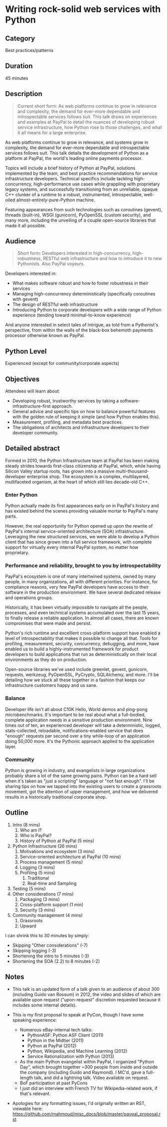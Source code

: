 # Writing rock-solid web services with Python

## Category

Best practices/patterns

## Duration

45 minutes

## Description

> Current short form: As web platforms continue to grow in relevance and complexity, the demand for ever-more dependable and introspectable services follows suit. This talk draws on experiences and examples at PayPal to detail the nuances of developing robust service infrastructure, how Python rose to those challenges, and what it all means for a large enterprise.

As web platforms continue to grow in relevance, and systems grow in
complexity, the demand for ever-more dependable and introspectable
services follows suit. This talk details the development of Python as a
platform at PayPal, the world's leading online payments processor.

Topics will include a brief history of Python at PayPal, solutions
implemented by the team, and best practice recommendations for service
infrastructure developers. Technical specifics include tackling
high-concurrency, high-performance use cases while grappling with
proprietary legacy systems, and successfully transitioning from an
unreliable, opaque C++ clunker of a runtime to a robust, instrumented,
introspectable, well-oiled almost-entirely-pure-Python machine.

Featuring appearances from such technologies such as coroutines
(gevent), threads (built-in), WSGI (gunicorn), PyOpenSSL (custom
security), and many more, including the unveiling of a couple
open-source libraries that made it all possible.

## Audience

> Short form: Developers interested in high-concurrency, high-robustness, RESTful web infrastructure and how to introduce it to new Pythonists. Also PayPal voyeurs.

Developers interested in:

- What makes software robust and how to foster robustness in their
  services
- Managing high-concurrency deterministically (specifically coroutines
  with gevent)
- The design of RESTful web infrastructure
- Introducing Python to corporate developers with a wide range of
  Python experience (tending toward minimal-to-know experience)

And anyone interested in select tales of intrigue, as told from a
Pythonist's perspective, from within the walls of the black-box behemoth
payments processor otherwise known as PayPal.

## Python Level

Experienced (except for community/corporate aspects)

## Objectives

Attendees will learn about:

- Developing robust, trustworthy services by taking a
  software-infrastructure-first approach.
- General advice and specific tips on how to balance powerful features
  with the golden rule of keeping it simple (and how Python enables
  this).
- Measurement, profiling, and metadata best practices.
- The obligations of architects and infrastructure developers to their
  developer community.

## Detailed abstract

Formed in 2010, the Python Infrastructure team at PayPal has been making
steady strides towards first-class citizenship at PayPal, which, while
having Silicon Valley startup roots, has grown into a massive
multi-thousand-developer enterprise shop. The ecosystem is a complex,
multilayered, multifaceted organism, at the heart of which still lies
decade-old C++.

### Enter Python

Python actually made its first appearances early on in PayPal's history
and has existed behind the scenes providing valuable mortar to PayPal's
many parts.

However, the real opportunity for Python opened up upon the rewrite of
PayPal's internal service-oriented architecture (SOA) infrastructure.
Leveraging the new structured services, we were able to develop a Python
client that has since grown into a full service framework, with complete
support for virtually every internal PayPal system, no matter how
proprietary.

### Performance and reliability, brought to you by introspectability

PayPal's ecosystem is one of many intertwined systems, owned by many
people, in many organizations, all with different priorities. For
instance, for compliance reasons, very few PayPal developers have access
to their software in the production environment. We have several
dedicated release and operations groups.

Historically, it has been virtually impossible to navigate all the
people, processes, and even technical systems accumulated over the last
15 years, to finally release a reliable application. In almost all
cases, there are known compromises that were made and persist.

Python's rich runtime and excelllent cross-platform support have enabled
a level of introspectability that makes it possible to change all that.
Tools for profiling, measurement, security, concurrency, debugging, and
more, have enabled us to build a highly-instrumented framework for
product developers to build applications that run as deterministically
on their local environments as they do on production.

Open-source libraries we've used include greenlet, gevent, gunicorn,
requests, werkzeug, PyOpenSSL, PyCrypto, SQLAlchemy, and more. I'll be
detailing how we stuck all these together in a fashion that keeps our
infrastructure customers happy and us sane.

### Balance

Developer life isn't all about C10K Hello, World demos and ping-pong
microbenchmarks. It's important to be real about what a full-bodied,
complete application needs in a sensitive production environment. Nine
times out of ten, an experienced developer will take a deterministic,
logged, stats-collected, reloadable, notifications-enabled service that
does "enough" requests per second over a tiny while-loop of an
application doing 50,000 more. It's the Pythonic approach applied to the
application layer.

### Community

Python is growing in industry, and evangelists in large organizations
probably share a lot of the same growing pains. Python can be a hard
sell when it's taken as "just a scripting" language or "not fast
enough". I'll be sharing tips on how we tapped into the existing users
to create a grassroots movement, got the attention of upper management,
and how we delivered results in a historically traditional corporate
shop.

## Outline

1.  Intro (8 mins)
    1.  Who am I?
    2.  Who is PayPal?
    3.  History of Python at PayPal (5 mins)
2.  Python Infrastructure (26 mins)
    1.  Motivations and ecosystem (3 mins)
    2.  Service-oriented architecture at PayPal (10 mins)
    3.  Process management (5 mins)
    4.  Logging (3 mins)
    5.  Profiling (5 mins)
        1.  Traditional
        2.  Real-time and Sampling
3.  Testing (5 mins)
4.  Other considerations (7 mins)
    1.  Packaging (3 mins)
    2.  Cross-platform support (1 min)
    3.  Security (3 mins)
5.  Community management (4 mins)
    1.  Grassroots
    2.  Upward

I can shrink this to 30 minutes by simply:

- Skipping "Other considerations" (-7)
- Skipping logging (-3)
- Shortening the intro to 5 minutes (-3)
- Shortening the SOA (2.2) to 8 minutes (-2)

## Notes

* This talk is an updated form of a talk given to an audience of about 300 (including Guido van Rossum) in 2012, the video and slides of which are available upon request ("upon-request" discretion requested because it includes some internal details).

* This is my first proposal to speak at PyCon, though I have some                                         speaking experience:                                                                                       
    - Numerous eBay-internal tech talks:
        - PythonASF: Python ASF Client (2011)
        - Python in the Midtier (2011)
        - Python at PayPal (2012)
        - Python, Wikipedia, and Machine Learning (2012)
        - Service Rationalization with Python (2013)
    - As the main Python evangelist within PayPal, I organized "Python
      Day", which brought together ~300 people from inside and outside
      the company (including Guido and Raymond). I MC'd, gave a
      full-length talk, and did a lightning talk. Video available on
      request.
    - BoF participation at past PyCons
    - I just did an interview with French TV for Wikipedia-related work, 
      if that's relevant.

* Apologies for any formatting issues, I'd originally written an RST, viewable here: https://github.com/mahmoud/misc_docs/blob/master/paypal_proposal.rst